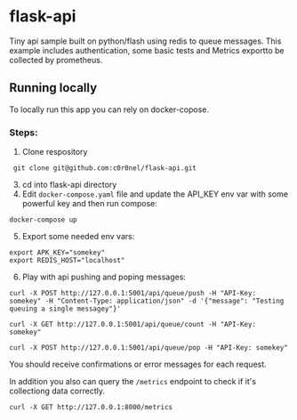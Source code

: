 # flask-api
Tiny api sample built on python/flash using redis to queue messages. This example includes authentication, some basic tests and Metrics exportto be collected by prometheus.

## Running locally

To locally run this app you can rely on docker-copose.

### Steps:
1. Clone respository
```shell
 git clone git@github.com:c0r0nel/flask-api.git
```
3.  cd into flask-api directory
4. Edit `docker-compose.yaml` file and update the API_KEY env var with some powerful key and then run compose:
```shell
docker-compose up
```
5. Export some needed env vars:
```shell
export APK_KEY="somekey"
export REDIS_HOST="localhost"
```
6. Play with api pushing and poping messages:

```shell
curl -X POST http://127.0.0.1:5001/api/queue/push -H "API-Key: somekey" -H "Content-Type: application/json" -d '{"message": "Testing queuing a single messagey"}'
```
```shell
curl -X GET http://127.0.0.1:5001/api/queue/count -H "API-Key: somekey"
```
```shell
curl -X POST http://127.0.0.1:5001/api/queue/pop -H "API-Key: somekey"
```
You should receive confirmations or error messages for each request.

In addition you also can query the `/metrics` endpoint to check if it's collectiong data correctly.
```shell
curl -X GET http://127.0.0.1:8000/metrics
```
